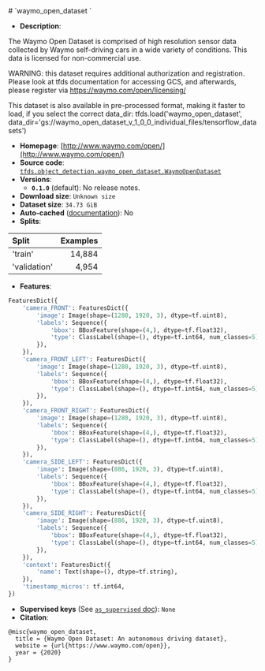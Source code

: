 <div itemscope itemtype="http://schema.org/Dataset">
  <div itemscope itemprop="includedInDataCatalog" itemtype="http://schema.org/DataCatalog">
    <meta itemprop="name" content="TensorFlow Datasets" />
  </div>
  <meta itemprop="name" content="waymo_open_dataset" />
  <meta itemprop="description" content="The Waymo Open Dataset is comprised of high resolution sensor data&#10;collected by Waymo self-driving cars in a wide variety of conditions.&#10;This data is licensed for non-commercial use.&#10;&#10;WARNING: this dataset requires additional authorization and registration.&#10;Please look at tfds documentation for accessing GCS, and&#10;afterwards, please register via https://waymo.com/open/licensing/&#10;&#10;This dataset is also available in pre-processed format, making it faster&#10;to load, if you select the correct data_dir:&#10;tfds.load(&#x27;waymo_open_dataset&#x27;, data_dir=&#x27;gs://waymo_open_dataset_v_1_0_0_individual_files/tensorflow_datasets&#x27;)&#10;&#10;To use this dataset:&#10;&#10;```python&#10;import tensorflow_datasets as tfds&#10;&#10;ds = tfds.load(&#x27;waymo_open_dataset&#x27;, split=&#x27;train&#x27;)&#10;for ex in ds.take(4):&#10;  print(ex)&#10;```&#10;&#10;See [the guide](https://www.tensorflow.org/datasets/overview) for more&#10;informations on [tensorflow_datasets](https://www.tensorflow.org/datasets).&#10;&#10;" />
  <meta itemprop="url" content="https://www.tensorflow.org/datasets/catalog/waymo_open_dataset" />
  <meta itemprop="sameAs" content="http://www.waymo.com/open/" />
  <meta itemprop="citation" content="@misc{waymo_open_dataset,&#10;  title = {Waymo Open Dataset: An autonomous driving dataset},&#10;  website = {url{https://www.waymo.com/open}},&#10;  year = {2020}&#10;}" />
</div>
# `waymo_open_dataset `




*   **Description**:

The Waymo Open Dataset is comprised of high resolution sensor data
collected by Waymo self-driving cars in a wide variety of conditions.
This data is licensed for non-commercial use.

WARNING: this dataset requires additional authorization and registration.
Please look at tfds documentation for accessing GCS, and
afterwards, please register via https://waymo.com/open/licensing/

This dataset is also available in pre-processed format, making it faster
to load, if you select the correct data_dir:
tfds.load('waymo_open_dataset', data_dir='gs://waymo_open_dataset_v_1_0_0_individual_files/tensorflow_datasets')

*   **Homepage**: [http://www.waymo.com/open/](http://www.waymo.com/open/)
*   **Source code**:
    [`tfds.object_detection.waymo_open_dataset.WaymoOpenDataset`](https://github.com/tensorflow/datasets/tree/master/tensorflow_datasets/object_detection/waymo_open_dataset.py)
*   **Versions**:
    * **`0.1.0`** (default): No release notes.
*   **Download size**: `Unknown size`
*   **Dataset size**: `34.73 GiB`
*   **Auto-cached**
    ([documentation](https://www.tensorflow.org/datasets/performances#auto-caching)):
    No
*   **Splits**:

Split  | Examples
:----- | -------:
'train' | 14,884
'validation' | 4,954

*   **Features**:

```python
FeaturesDict({
    'camera_FRONT': FeaturesDict({
        'image': Image(shape=(1280, 1920, 3), dtype=tf.uint8),
        'labels': Sequence({
            'bbox': BBoxFeature(shape=(4,), dtype=tf.float32),
            'type': ClassLabel(shape=(), dtype=tf.int64, num_classes=5),
        }),
    }),
    'camera_FRONT_LEFT': FeaturesDict({
        'image': Image(shape=(1280, 1920, 3), dtype=tf.uint8),
        'labels': Sequence({
            'bbox': BBoxFeature(shape=(4,), dtype=tf.float32),
            'type': ClassLabel(shape=(), dtype=tf.int64, num_classes=5),
        }),
    }),
    'camera_FRONT_RIGHT': FeaturesDict({
        'image': Image(shape=(1280, 1920, 3), dtype=tf.uint8),
        'labels': Sequence({
            'bbox': BBoxFeature(shape=(4,), dtype=tf.float32),
            'type': ClassLabel(shape=(), dtype=tf.int64, num_classes=5),
        }),
    }),
    'camera_SIDE_LEFT': FeaturesDict({
        'image': Image(shape=(886, 1920, 3), dtype=tf.uint8),
        'labels': Sequence({
            'bbox': BBoxFeature(shape=(4,), dtype=tf.float32),
            'type': ClassLabel(shape=(), dtype=tf.int64, num_classes=5),
        }),
    }),
    'camera_SIDE_RIGHT': FeaturesDict({
        'image': Image(shape=(886, 1920, 3), dtype=tf.uint8),
        'labels': Sequence({
            'bbox': BBoxFeature(shape=(4,), dtype=tf.float32),
            'type': ClassLabel(shape=(), dtype=tf.int64, num_classes=5),
        }),
    }),
    'context': FeaturesDict({
        'name': Text(shape=(), dtype=tf.string),
    }),
    'timestamp_micros': tf.int64,
})
```
*   **Supervised keys** (See
    [`as_supervised` doc](https://www.tensorflow.org/datasets/api_docs/python/tfds/load#args)):
    `None`
*   **Citation**:

```
@misc{waymo_open_dataset,
  title = {Waymo Open Dataset: An autonomous driving dataset},
  website = {url{https://www.waymo.com/open}},
  year = {2020}
}
```